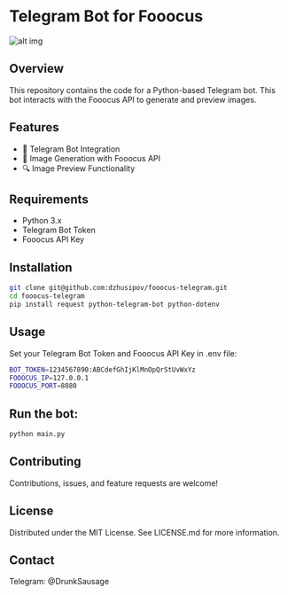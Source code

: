 # Telegram Bot for Fooocus
![alt img](https://raw.githubusercontent.com/dzhusipov/fooocus-telegram/master/img/LogoFooocusTelegrambot.png)
## Overview
This repository contains the code for a Python-based Telegram bot. This bot interacts with the Fooocus API to generate and preview images.

## Features
- 🤖 Telegram Bot Integration
- 🎨 Image Generation with Fooocus API
- 🔍 Image Preview Functionality

## Requirements
- Python 3.x
- Telegram Bot Token
- Fooocus API Key

## Installation
```bash
git clone git@github.com:dzhusipov/fooocus-telegram.git
cd fooocus-telegram
pip install request python-telegram-bot python-dotenv
```

## Usage
Set your Telegram Bot Token and Fooocus API Key in .env file:  
```bash
BOT_TOKEN=1234567890:ABCdefGhIjKlMnOpQrStUvWxYz
FOOOCUS_IP=127.0.0.1
FOOOCUS_PORT=8080
```

## Run the bot:
```bash
python main.py
```

## Contributing
Contributions, issues, and feature requests are welcome!  

## License
Distributed under the MIT License. See LICENSE.md for more information.  

## Contact
Telegram: @DrunkSausage  
